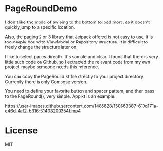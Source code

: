 # PageRoundDemo

I don't like the mode of swiping to the bottom to load more, as it doesn't quickly jump to a specific location.

Also, the paging 2 or 3 library that Jetpack offered is not easy to use. It is too deeply bound to ViewModel or Repository structure. It is difficult to freely change the structure later on.

I like to select pages directly. It's sample and clear. I found that there is very little such code on Github, so I extracted the relevant code from my own project, maybe someone needs this reference.

You can copy the PageRound.kt file directly to your project directory. Currently there is only Compose version.

You need to define your favorite button and spacer pattern, and then pass to the PageRound(), very simple. App.kt is an example.


https://user-images.githubusercontent.com/1485628/150663387-610d171a-c46d-4af2-b316-81403200354f.mp4


# License
MIT
